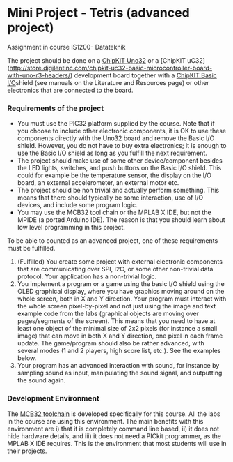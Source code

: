 # Mini Project - Tetris (advanced project)

Assignment in course IS1200- Datateknik

The project should be done on a [ChipKIT Uno32](http://www.digilentinc.com/Products/Detail.cfm?Prod=CHIPKIT-UNO32) or a [ChipKIT uC32] (http://store.digilentinc.com/chipkit-uc32-basic-microcontroller-board-with-uno-r3-headers/) development board together with a [ChipKIT Basic I/O](http://www.digilentinc.com/Products/Detail.cfm?&Prod=CHIPKIT-BASIC-IO-SHIELD)shield (see manuals on the Literature and Resources page) or other electronics that are connected to the board. 

### Requirements of the project


- You must use the PIC32 platform supplied by the course. Note that if you choose to include other electronic components, it is OK to use these components directly with the Uno32 board and remove the Basic I/O shield. However, you do not have to buy extra electronics; it is enough to use the Basic I/O shield as long as you fulfill the next requirement.
- The project should make use of some other device/component besides the LED lights, switches, and push buttons on the Basic I/O shield. This could for example be the temperature sensor, the display on the I/O board, an external accelerometer, an external motor etc. 
- The project should be non trivial and actually perform something. This means that there should typically be some interaction, use of I/O devices, and include some program logic. 
- You may use the MCB32 tool chain or the MPLAB X IDE, but not the MPIDE (a ported Arduino IDE). The reason is that you should learn about low level programming in this project.

To be able to counted as an advanced project, one of these requirements must be fulfilled. 

1. (Fulfilled) You create some project with external electronic components that are communicating over SPI, I2C, or some other non-trivial data protocol. Your application has a non-trivial logic.
2. You implement a program or a game using the basic I/O shield using the OLED graphical display, where you have graphics moving around on the whole screen, both in X and Y direction. Your program must interact with the whole screen pixel-by-pixel and not just using the image and text example code from the labs (graphical objects are moving over pages/segments of the screen). This means that you need to have at least one object of the minimal size of 2x2 pixels (for instance a small image) that can move in both X and Y direction, one pixel in each frame update. The game/program should also be rather advanced, with several modes (1 and 2 players, high score list, etc.). See the examples below.
3. Your program has an advanced interaction with sound, for instance by sampling sound as input, manipulating the sound signal, and outputting the sound again.

### Development Environment

The [MCB32 toolchain](https://github.com/is1200-example-projects/mcb32tools/releases/) is developed specifically for this course. All the labs in the course are using this environment. The main benefits with this environment are i) that it is completely command line based, ii) it does not hide hardware details, and iii) it does not need a PICkit programmer, as the MPLAB X IDE requires. This is the environment that most students will use in their projects. 
